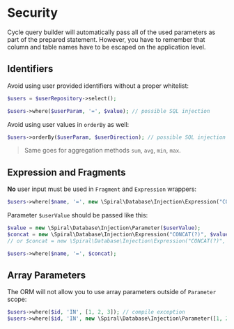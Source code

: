 # Security
Cycle query builder will automatically pass all of the used parameters as part of the prepared statement. However, you have to remember that column and table names have to be escaped on the application level.

## Identifiers
Avoid using user provided identifiers without a proper whitelist:

```php
$users = $userRepository->select();

$users->where($userParam, '=', $value); // possible SQL injection
```

Avoid using user values in `orderBy` as well:

```php
$users->orderBy($userParam, $userDirection); // possible SQL injection
```

> Same goes for aggregation methods `sum`, `avg`, `min`, `max`.

## Expression and Fragments
**No** user input must be used in `Fragment` and `Expression` wrappers:

```php
$users->where($name, '=', new \Spiral\Database\Injection\Expression("CONCAT($userValue)")); // possible SQL injection
```

Parameter `$userValue` should be passed like this:
```php
$value = new \Spiral\Database\Injection\Parameter($userValue);
$concat = new \Spiral\Database\Injection\Expression("CONCAT(?)", $value);
// or $concat = new \Spiral\Database\Injection\Expression("CONCAT(?)", $userValue); // it will be wrapped in Parameter class automatically.

$users->where($name, '=', $concat);
```

## Array Parameters
The ORM will not allow you to use array parameters outside of `Parameter` scope:

```php
$users->where($id, 'IN', [1, 2, 3]); // compile exception
$users->where($id, 'IN', new \Spiral\Database\Injection\Parameter([1, 2, 3])); // valid approach
```
